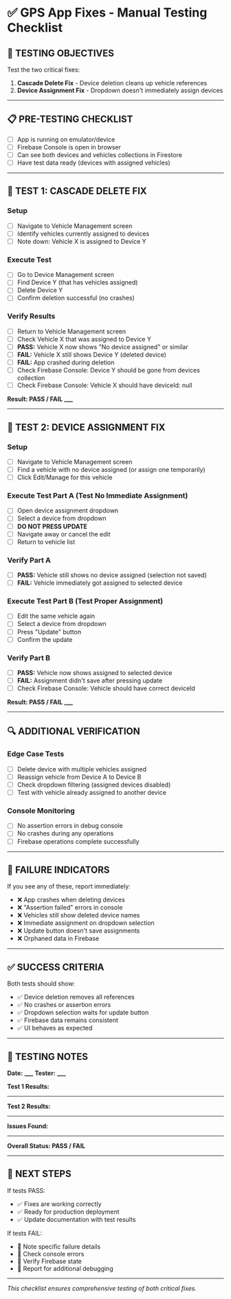 # ✅ GPS App Fixes - Manual Testing Checklist

## 🎯 TESTING OBJECTIVES

Test the two critical fixes:

1. **Cascade Delete Fix** - Device deletion cleans up vehicle references
2. **Device Assignment Fix** - Dropdown doesn't immediately assign devices

---

## 📋 PRE-TESTING CHECKLIST

- [ ] App is running on emulator/device
- [ ] Firebase Console is open in browser
- [ ] Can see both devices and vehicles collections in Firestore
- [ ] Have test data ready (devices with assigned vehicles)

---

## 🧪 TEST 1: CASCADE DELETE FIX

### Setup

- [ ] Navigate to Vehicle Management screen
- [ ] Identify vehicles currently assigned to devices
- [ ] Note down: Vehicle X is assigned to Device Y

### Execute Test

- [ ] Go to Device Management screen
- [ ] Find Device Y (that has vehicles assigned)
- [ ] Delete Device Y
- [ ] Confirm deletion successful (no crashes)

### Verify Results

- [ ] Return to Vehicle Management screen
- [ ] Check Vehicle X that was assigned to Device Y
- [ ] **PASS:** Vehicle X now shows "No device assigned" or similar
- [ ] **FAIL:** Vehicle X still shows Device Y (deleted device)
- [ ] **FAIL:** App crashed during deletion
- [ ] Check Firebase Console: Device Y should be gone from devices collection
- [ ] Check Firebase Console: Vehicle X should have deviceId: null

**Result: PASS / FAIL** ****\_\_\_****

---

## 🧪 TEST 2: DEVICE ASSIGNMENT FIX

### Setup

- [ ] Navigate to Vehicle Management screen
- [ ] Find a vehicle with no device assigned (or assign one temporarily)
- [ ] Click Edit/Manage for this vehicle

### Execute Test Part A (Test No Immediate Assignment)

- [ ] Open device assignment dropdown
- [ ] Select a device from dropdown
- [ ] **DO NOT PRESS UPDATE**
- [ ] Navigate away or cancel the edit
- [ ] Return to vehicle list

### Verify Part A

- [ ] **PASS:** Vehicle still shows no device assigned (selection not saved)
- [ ] **FAIL:** Vehicle immediately got assigned to selected device

### Execute Test Part B (Test Proper Assignment)

- [ ] Edit the same vehicle again
- [ ] Select a device from dropdown
- [ ] Press "Update" button
- [ ] Confirm the update

### Verify Part B

- [ ] **PASS:** Vehicle now shows assigned to selected device
- [ ] **FAIL:** Assignment didn't save after pressing update
- [ ] Check Firebase Console: Vehicle should have correct deviceId

**Result: PASS / FAIL** ****\_\_\_****

---

## 🔍 ADDITIONAL VERIFICATION

### Edge Case Tests

- [ ] Delete device with multiple vehicles assigned
- [ ] Reassign vehicle from Device A to Device B
- [ ] Check dropdown filtering (assigned devices disabled)
- [ ] Test with vehicle already assigned to another device

### Console Monitoring

- [ ] No assertion errors in debug console
- [ ] No crashes during any operations
- [ ] Firebase operations complete successfully

---

## 🚨 FAILURE INDICATORS

If you see any of these, report immediately:

- ❌ App crashes when deleting devices
- ❌ "Assertion failed" errors in console
- ❌ Vehicles still show deleted device names
- ❌ Immediate assignment on dropdown selection
- ❌ Update button doesn't save assignments
- ❌ Orphaned data in Firebase

---

## ✅ SUCCESS CRITERIA

Both tests should show:

- ✅ Device deletion removes all references
- ✅ No crashes or assertion errors
- ✅ Dropdown selection waits for update button
- ✅ Firebase data remains consistent
- ✅ UI behaves as expected

---

## 📝 TESTING NOTES

**Date:** ****\_\_\_****
**Tester:** ****\_\_\_****

**Test 1 Results:**

---

**Test 2 Results:**

---

**Issues Found:**

---

**Overall Status: PASS / FAIL**

---

## 🎯 NEXT STEPS

If tests PASS:

- ✅ Fixes are working correctly
- ✅ Ready for production deployment
- ✅ Update documentation with test results

If tests FAIL:

- 🔧 Note specific failure details
- 🔧 Check console errors
- 🔧 Verify Firebase state
- 🔧 Report for additional debugging

---

_This checklist ensures comprehensive testing of both critical fixes._
